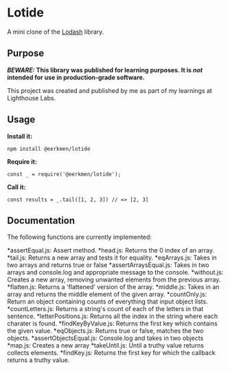 # Lotide

A mini clone of the [Lodash](https://lodash.com) library.

## Purpose

**_BEWARE:_ This library was published for learning purposes. It is _not_ intended for use in production-grade software.**

This project was created and published by me as part of my learnings at Lighthouse Labs. 

## Usage

**Install it:**

`npm install @eerkmen/lotide`

**Require it:**

`const _ = require('@eerkmen/lotide');`

**Call it:**

`const results = _.tail([1, 2, 3]) // => [2, 3]`

## Documentation

The following functions are currently implemented:

  *assertEqual.js: Assert method.
  *head.js: Returns the 0 index of an array.
  *tail.js: Returns a new array and tests it for equality.
  *eqArrays.js: Takes in two arrays and returns true or false
  *assertArraysEqual.js: Takes in two arrays and console.log and appropriate message to the console.
  *without.js: Creates a new array, removing unwanted elements from the previous array.
  *flatten.js: Returns a 'flattened' version of the array.
  *middle.js: Takes in an array and returns the middle element of the given array.
  *countOnly.js: Return an object containing counts of everything that input object lists.
  *countLetters.js: Returns a string's count of each of the letters in that sentence.
  *letterPositions.js: Returns all the index in the string where each charater is found.
  *findKeyByValue.js: Returns the first key which contains the given value. 
  *eqObjects.js: Returns true or false, matches the two objects.
  *assertObjectsEqual.js: Console.log and takes in two objects
  *map.js: Creates a new array 
  *takeUntil.js: Until a truthy value returns collects elements.
  *findKey.js: Returns the first key for which the callback returns a truthy value.

